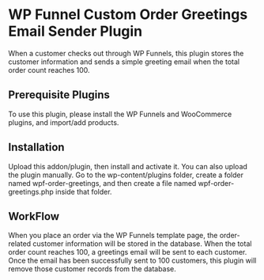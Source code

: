 # WP Funnel Custom Order Greetings Email Sender Plugin

When a customer checks out through WP Funnels, this plugin stores the customer information and sends a simple greeting email when the total order count reaches 100.

## Prerequisite Plugins

To use this plugin, please install the WP Funnels and WooCommerce plugins, and import/add products.

## Installation 

Upload this addon/plugin, then install and activate it. You can also upload the plugin manually. Go to the wp-content/plugins folder, create a folder named wpf-order-greetings, and then create a file named wpf-order-greetings.php inside that folder.

## WorkFlow

 When you place an order via the WP Funnels template page, the order-related customer information will be stored in the database. When the total order count reaches 100, a greetings email will be sent to each customer. Once the email has been successfully sent to 100 customers, this plugin will remove those customer records from the database.